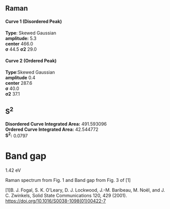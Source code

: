 ## Raman

#### Curve 1 (Disordered Peak)
**Type**: Skewed Gaussian\
**amplitude:** 5.3\
**center** 466.0\
**σ** 44.5
**σ2** 29.0


#### Curve 2 (Ordered Peak)
**Type**:Skewed Gaussian\
**amplitude** 0.4\
**center** 287.6\
**σ** 40.0\
**σ2** 37.1


## S<sup>2</sup>
**Disordered Curve Integrated Area:** 491.593096\
**Ordered Curve Integrated Area:** 42.544772\
**S<sup>2</sup>:** 0.0797


# Band gap
1.42 eV


Raman spectrum from Fig. 1 and Band gap from Fig. 3 of [1]

[1]B. J. Fogal, S. K. O’Leary, D. J. Lockwood, J.-M. Baribeau, M. Noël, and J. C. Zwinkels, Solid State Communications 120, 429 (2001).
https://doi.org/10.1016/S0038-1098(01)00422-7
